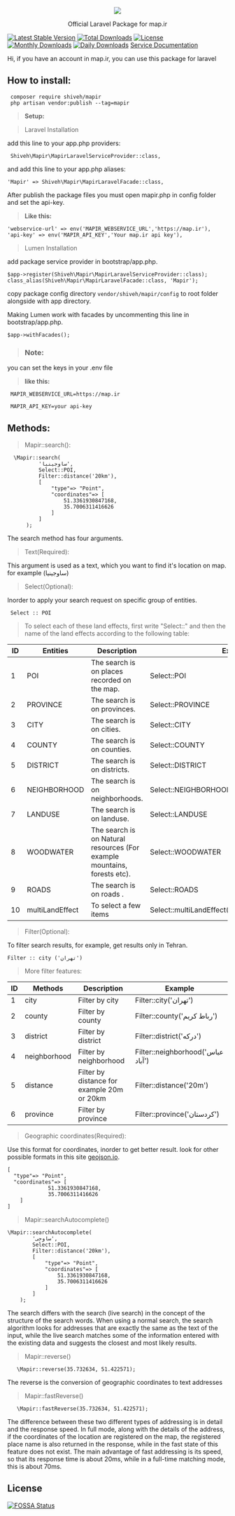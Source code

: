 <p align="center"><img src="https://support.map.ir/wp-content/uploads/2019/03/site-logo.png"></p>

<p align="center">Official Laravel Package for map.ir</p>

[![Latest Stable Version](https://poser.pugx.org/shiveh/mapir/v/stable)](https://packagist.org/packages/shiveh/mapir)
[![Total Downloads](https://poser.pugx.org/shiveh/mapir/downloads)](https://packagist.org/packages/shiveh/mapir)
[![License](https://poser.pugx.org/shiveh/mapir/license)](https://packagist.org/packages/shiveh/mapir)
[![Monthly Downloads](https://poser.pugx.org/shiveh/mapir/d/monthly)](https://packagist.org/packages/shiveh/mapir)
[![Daily Downloads](https://poser.pugx.org/shiveh/mapir/d/daily)](https://packagist.org/packages/shiveh/mapir)
<a align="center" href="https://corp.map.ir">Service Documentation </a>



Hi, if you have an account in map.ir, you can use this package for laravel

How to install:
----
   ```
    composer require shiveh/mapir 
    php artisan vendor:publish --tag=mapir
  ```

> **Setup:**
>

>Laravel Installation
>
 add this line to your app.php providers:
 ~~~
  Shiveh\Mapir\MapirLaravelServiceProvider::class,
 ~~~
 and add this line to your app.php aliases:
 ~~~ 
 'Mapir' => Shiveh\Mapir\MapirLaravelFacade::class,
~~~
After publish the package files you must open mapir.php in config folder and set the api-key.

> **Like this:**

	'webservice-url' => env('MAPIR_WEBSERVICE_URL','https://map.ir'),
	'api-key' => env('MAPIR_API_KEY','Your map.ir api key'),
> 
>Lumen Installation
 >
 add package service provider in bootstrap/app.php.
 ~~~
 $app->register(Shiveh\Mapir\MapirLaravelServiceProvider::class);
 class_alias(Shiveh\Mapir\MapirLaravelFacade::class, 'Mapir');
 ~~~
 copy package config directory `vendor/shiveh/mapir/config` to root folder alongside with app directory.
 
 Making Lumen work with facades by uncommenting this line in bootstrap/app.php.
 ~~~
 $app->withFacades();
 ~~~
>### Note:
>
you can set the keys  in your .env file

> **like this:**
~~~
 MAPIR_WEBSERVICE_URL=https://map.ir

 MAPIR_API_KEY=your api-key
~~~



Methods:
-------------

>Mapir::search():
 ~~~
   \Mapir::search(
           'ساوجینیا',
           Select::POI,
           Filter::distance('20km'),
           [
               "type"=> "Point",
               "coordinates"=> [
                   51.3361930847168,
                   35.7006311416626
               ]
           ]
       );
 ~~~
 The search method has four arguments.
 
  >Text(Required):
  >
  This argument is used as a text, which you want to find it's location on map. for example (ساوجینیا)
>Select(Optional):
>
 Inorder to apply your search request on specific group of entities.
~~~
 Select :: POI
 ~~~
 >To select each of these land effects, first write "Select::" and then the name of the land effects according to the following table:
 >
 | ID | Entities        | Description                                                              | Example                            |
 |----|-----------------|--------------------------------------------------------------------------|------------------------------------|
 | 1  | POI             | The search is on places recorded on the map.                  | Select::POI                        |
 | 2  | PROVINCE        | The search is on provinces.                                               | Select::PROVINCE                   |
 | 3  | CITY            | The search is on cities.                                                   | Select::CITY                       |
 | 4  | COUNTY          | The search is on counties.                                                 | Select::COUNTY                     |
 | 5  | DISTRICT        | The search is on districts.                                               | Select::DISTRICT                   |
 | 6  | NEIGHBORHOOD    | The search is on neighborhoods.                                           | Select::NEIGHBORHOOD               |
 | 7  | LANDUSE         | The search is on landuse.                                                | Select::LANDUSE                    |
 | 8  | WOODWATER       | The search is on Natural resources (For example mountains, forests etc). | Select::WOODWATER                  |
 | 9  | ROADS           | The search is on roads .                                                 | Select::ROADS                      |
 | 10 | multiLandEffect | To select a few items |                                  Select::multiLandEffect([Select::POI,Select::ROADS]) |

 >Filter(Optional):
 >
  To filter search results, for example, get results only in Tehran.
 ~~~
 Filter :: city ('تهران')
 ~~~
 >More filter features:
 >
 | ID | Methods      | Description                                | Example                     |
 |----|--------------|--------------------------------------------|-----------------------------|
 | 1  | city         | Filter by city                             | Filter::city('تهران')       |
 | 2  | county       | Filter by county                           | Filter::county('رباط کریم') |
 | 3  | district     | Filter by district                         | Filter::district('درکه')    |
 | 4  | neighborhood | Filter by neighborhood                     | Filter::neighborhood('عباس آباد')    |
 | 5  | distance     | Filter by distance for example 20m or 20km | Filter::distance('20m')     |
 | 6  | province     | Filter by province                         | Filter::province('کردستان') |
 > Geographic coordinates(Required):
 >
 Use this format for coordinates, inorder to get better result. 
 look for other possible formats in this site [geojson.io](http://geojson.io/).
~~~
[
  "type"=> "Point",
  "coordinates"=> [
             51.3361930847168,
             35.7006311416626
    ]
]
~~~ 
 
> Mapir::searchAutocomplete()
~~~
\Mapir::searchAutocomplete(
        'ساوجی',  
        Select::POI,
        Filter::distance('20km'),
        [
            "type"=> "Point",
            "coordinates"=> [
                51.3361930847168,
                35.7006311416626
            ]
        ]
    );
~~~
The search differs with the search (live search) in the concept of the structure of the search words. When using a normal search, the search algorithm looks for addresses that are exactly the same as the text of the input, while the live search matches some of the information entered with the existing data and suggests the closest and most likely results.
> Mapir::reverse()
~~~
   \Mapir::reverse(35.732634, 51.422571);
~~~
The reverse is the conversion of geographic coordinates to text addresses
> Mapir::fastReverse()

~~~
   \Mapir::fastReverse(35.732634, 51.422571);
~~~
The difference between these two different types of addressing is in detail and the response speed. In full mode, along with the details of the address, if the coordinates of the location are registered on the map, the registered place name is also returned in the response, while in the fast state of this feature does not exist.
The main advantage of fast addressing is its speed, so that its response time is about 20ms, while in a full-time matching mode, this is about 70ms.
## License
[![FOSSA Status]()]()
